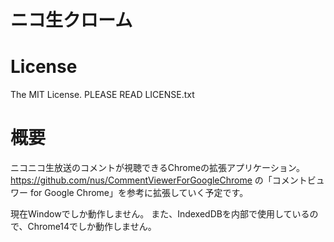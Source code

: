 ニコ生クローム
==============

License
=======
The MIT License.
PLEASE READ LICENSE.txt

概要
====
ニコニコ生放送のコメントが視聴できるChromeの拡張アプリケーション。
https://github.com/nus/CommentViewerForGoogleChrome
の「コメントビュワー for Google Chrome」を参考に拡張していく予定です。

現在Windowでしか動作しません。
また、IndexedDBを内部で使用しているので、Chrome14でしか動作しません。

